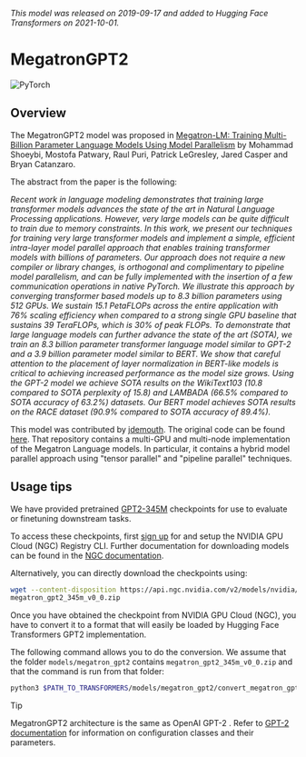 <!--Copyright 2021 NVIDIA Corporation and The HuggingFace Team. All rights reserved.

Licensed under the Apache License, Version 2.0 (the "License"); you may not use this file except in compliance with
the License. You may obtain a copy of the License at

http://www.apache.org/licenses/LICENSE-2.0

Unless required by applicable law or agreed to in writing, software distributed under the License is distributed on
an "AS IS" BASIS, WITHOUT WARRANTIES OR CONDITIONS OF ANY KIND, either express or implied. See the License for the
specific language governing permissions and limitations under the License.

⚠️ Note that this file is in Markdown but contain specific syntax for our doc-builder (similar to MDX) that may not be
rendered properly in your Markdown viewer.

-->
*This model was released on 2019-09-17 and added to Hugging Face Transformers on 2021-10-01.*

# MegatronGPT2

<div class="flex flex-wrap space-x-1">
<img alt="PyTorch" src="https://img.shields.io/badge/PyTorch-DE3412?style=flat&logo=pytorch&logoColor=white">
</div>

## Overview

The MegatronGPT2 model was proposed in [Megatron-LM: Training Multi-Billion Parameter Language Models Using Model
Parallelism](https://huggingface.co/papers/1909.08053) by Mohammad Shoeybi, Mostofa Patwary, Raul Puri, Patrick LeGresley,
Jared Casper and Bryan Catanzaro.

The abstract from the paper is the following:

*Recent work in language modeling demonstrates that training large transformer models advances the state of the art in
Natural Language Processing applications. However, very large models can be quite difficult to train due to memory
constraints. In this work, we present our techniques for training very large transformer models and implement a simple,
efficient intra-layer model parallel approach that enables training transformer models with billions of parameters. Our
approach does not require a new compiler or library changes, is orthogonal and complimentary to pipeline model
parallelism, and can be fully implemented with the insertion of a few communication operations in native PyTorch. We
illustrate this approach by converging transformer based models up to 8.3 billion parameters using 512 GPUs. We sustain
15.1 PetaFLOPs across the entire application with 76% scaling efficiency when compared to a strong single GPU baseline
that sustains 39 TeraFLOPs, which is 30% of peak FLOPs. To demonstrate that large language models can further advance
the state of the art (SOTA), we train an 8.3 billion parameter transformer language model similar to GPT-2 and a 3.9
billion parameter model similar to BERT. We show that careful attention to the placement of layer normalization in
BERT-like models is critical to achieving increased performance as the model size grows. Using the GPT-2 model we
achieve SOTA results on the WikiText103 (10.8 compared to SOTA perplexity of 15.8) and LAMBADA (66.5% compared to SOTA
accuracy of 63.2%) datasets. Our BERT model achieves SOTA results on the RACE dataset (90.9% compared to SOTA accuracy
of 89.4%).*

This model was contributed by [jdemouth](https://huggingface.co/jdemouth). The original code can be found [here](https://github.com/NVIDIA/Megatron-LM).
That repository contains a multi-GPU and multi-node implementation of the Megatron Language models. In particular, it
contains a hybrid model parallel approach using "tensor parallel" and "pipeline parallel" techniques.

## Usage tips

We have provided pretrained [GPT2-345M](https://ngc.nvidia.com/catalog/models/nvidia:megatron_lm_345m) checkpoints
for use to evaluate or finetuning downstream tasks.

To access these checkpoints, first [sign up](https://ngc.nvidia.com/signup) for and setup the NVIDIA GPU Cloud (NGC)
Registry CLI. Further documentation for downloading models can be found in the [NGC documentation](https://docs.nvidia.com/dgx/ngc-registry-cli-user-guide/index.html#topic_6_4_1).

Alternatively, you can directly download the checkpoints using:

```bash
wget --content-disposition https://api.ngc.nvidia.com/v2/models/nvidia/megatron_lm_345m/versions/v0.0/zip -O
megatron_gpt2_345m_v0_0.zip
```

Once you have obtained the checkpoint from NVIDIA GPU Cloud (NGC), you have to convert it to a format that will easily
be loaded by Hugging Face Transformers GPT2 implementation.

The following command allows you to do the conversion. We assume that the folder `models/megatron_gpt2` contains
`megatron_gpt2_345m_v0_0.zip` and that the command is run from that folder:

```bash
python3 $PATH_TO_TRANSFORMERS/models/megatron_gpt2/convert_megatron_gpt2_checkpoint.py megatron_gpt2_345m_v0_0.zip
```

> [!TIP]
> MegatronGPT2 architecture is the same as OpenAI GPT-2 . Refer to [GPT-2 documentation](gpt2) for information on
>  configuration classes and their parameters.
